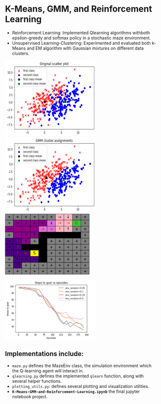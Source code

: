 # K-Means, GMM, and Reinforcement Learning
- Reinforcement Learning: Implemented Qlearning algorithms withboth epsilon-greedy and softmax policy in a
stochastic maze environment.
- Unsupervised Learning-Clustering: Experimented and evaluated both k-Means and EM algorithm with Gaussian mixtures on different data clusters.

<p>
  <img src="samples/original.png" width="300" height = "250">
  <img src="samples/gm.png" width="300" height = "250">
  <img src="samples/maze.png" width="280" height = "200">
 </p>
 
 <img src="samples/training.png" width="300" height = "200">

## Implementations include:
* `maze.py` defines the MazeEnv class, the simulation environment which the Q-learning agent will interact in.
* `qlearning.py` defines the implemented `qlearn` function, along with several helper functions.
* `plotting_utils.py`: defines several plotting and visualization utilities.
* **`K-Means-GMM-and-Reinforcement-Learning.ipynb`** the final jupyter notebook project.
